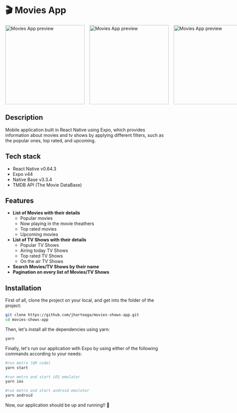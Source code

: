 # 🎬 Movies App

<div style="display: flex; gap: 1rem;">
<img src="https://user-images.githubusercontent.com/10744642/152932498-17bf2292-48d1-4d75-af61-e0c1fa377a58.png" width="250" alt="Movies App preview"/>
<img src="https://user-images.githubusercontent.com/10744642/152936555-effa2458-8603-45bc-954c-d72263a136d2.png" width="250" alt="Movies App preview"/>
<img src="https://user-images.githubusercontent.com/10744642/152936711-ac365544-2e30-46cb-b4e0-802390e8268c.png" width="250" alt="Movies App preview"/>
<img src="https://user-images.githubusercontent.com/10744642/152936787-007bed4f-30bd-4d22-817c-0e7c0709aa21.png" width="250" alt="Movies App preview"/>
</div>

## Description

Mobile application built in React Native using Expo, which provides information about movies and tv shows by applying different filters, such as the popular ones, top rated, and upcoming.

## Tech stack

- React Native v0.64.3
- Expo v44
- Native Base v3.3.4
- TMDB API (The Movie DataBase)

## Features

- **List of Movies with their details**
  - Popular movies
  - Now playing in the movie theathers
  - Top rated movies
  - Upcoming movies
- **List of TV Shows with their details**
  - Popular TV Shows
  - Airing today TV Shows
  - Top rated TV Shows
  - On the air TV Shows
- **Search Movies/TV Shows by their name**
- **Pagination on every list of Movies/TV Shows**

## Installation

First of all, clone the project on your local, and get into the folder of the project:

```bash
git clone https://github.com/jharteaga/movies-shows-app.git
cd movies-shows-app
```

Then, let's install all the dependencies using yarn:

```bash
yarn
```

Finally, let's run our application with Expo by using either of the following commands according to your needs:

```bash
#run metro (QR code)
yarn start

#run metro and start iOS emulator
yarn ios

#run metro and start android emulator
yarn android
```

Now, our application should be up and running!! 🚀
